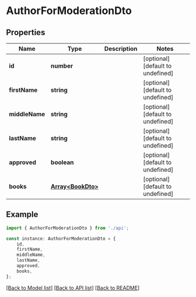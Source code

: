# AuthorForModerationDto


## Properties

Name | Type | Description | Notes
------------ | ------------- | ------------- | -------------
**id** | **number** |  | [optional] [default to undefined]
**firstName** | **string** |  | [optional] [default to undefined]
**middleName** | **string** |  | [optional] [default to undefined]
**lastName** | **string** |  | [optional] [default to undefined]
**approved** | **boolean** |  | [optional] [default to undefined]
**books** | [**Array&lt;BookDto&gt;**](BookDto.md) |  | [optional] [default to undefined]

## Example

```typescript
import { AuthorForModerationDto } from './api';

const instance: AuthorForModerationDto = {
    id,
    firstName,
    middleName,
    lastName,
    approved,
    books,
};
```

[[Back to Model list]](../README.md#documentation-for-models) [[Back to API list]](../README.md#documentation-for-api-endpoints) [[Back to README]](../README.md)
